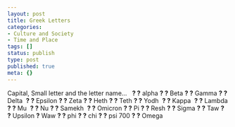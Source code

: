 ```yaml
---
layout: post
title: Greek Letters
categories:
- Culture and Society
- Time and Place
tags: []
status: publish
type: post
published: true
meta: {}
---
```

Capital, Small letter and the letter name...   **? ?** alpha **? ?** Beta **? ?** Gamma **? ?** Delta  **? ?** Epsilon **? ?** Zeta **? ?** Heth **? ?** Teth **? ?** Yodh  **? ?** Kappa  **? ?** Lambda **? ?** Mu  **? ?** Nu **? ?** Samekh  **? ?** Omicron **? ?** Pi **? ?** Resh **? ?** Sigma **? ?** Taw **? ?** Upsilon **?** Waw **? ?** phi **? ?** chi **? ?** psi 700 **? ?** Omega
